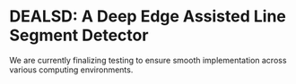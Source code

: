 # DEALSD: A Deep Edge Assisted Line Segment Detector

We are currently finalizing testing to ensure smooth implementation across various computing environments.
